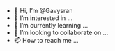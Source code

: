 - 👋 Hi, I’m @Gavysran
- 👀 I’m interested in ...
- 🌱 I’m currently learning ...
- 💞️ I’m looking to collaborate on ...
- 📫 How to reach me ...

<!---
Gavysran/Gavysran is a ✨ special ✨ repository because its `README.md` (this file) appears on your GitHub profile.
You can click the Preview link to take a look at your changes.
--->
